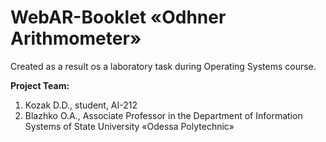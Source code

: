 # WebAR-Booklet «Odhner Arithmometer»

Created as a result os a laboratory task during Operating Systems course.

**Project Team:**  
1. Kozak D.D., student, AI-212  
2. Blazhko O.A., Associate Professor in the Department of Information Systems of State University «Odessa Polytechnic»


